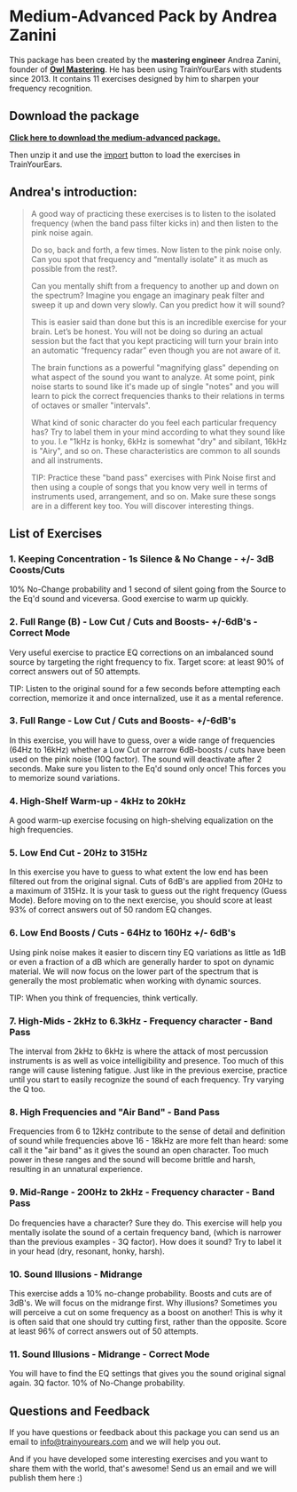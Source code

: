 # Medium-Advanced Pack by Andrea Zanini

This package has been created by the **mastering engineer** Andrea Zanini, founder of [**Owl Mastering**](http://www.owlmastering.com/). He has been using TrainYourEars with students since 2013. It contains 11 exercises designed by him to sharpen your frequency recognition.

## Download the package

[**Click here to download the medium-advanced package.**](https://cdn.trainyourears.com/exercises/zanini/Medium-Advanced%20package%20by%20Andrea%20Zanini.zip)

Then unzip it and use the [import](https://github.com/trainyourears/trainyourears-eq-edition-2/tree/a7413c34313a0d3092a4bc29b2665898cd77eb4b/options/designer.html#exercise-list-buttons) button to load the exercises in TrainYourEars.

## Andrea's introduction:

> A good way of practicing these exercises is to listen to the isolated frequency \(when the band pass filter kicks in\) and then listen to the pink noise again.
>
> Do so, back and forth, a few times. Now listen to the pink noise only. Can you spot that frequency and “mentally isolate" it as much as possible from the rest?.
>
> Can you mentally shift from a frequency to another up and down on the spectrum? Imagine you engage an imaginary peak filter and sweep it up and down very slowly. Can you predict how it will sound?
>
> This is easier said than done but this is an incredible exercise for your brain. Let’s be honest. You will not be doing so during an actual session but the fact that you kept practicing will turn your brain into an automatic “frequency radar” even though you are not aware of it.
>
> The brain functions as a powerful "magnifying glass" depending on what aspect of the sound you want to analyze. At some point, pink noise starts to sound like it's made up of single "notes" and you will learn to pick the correct frequencies thanks to their relations in terms of octaves or smaller "intervals".
>
> What kind of sonic character do you feel each particular frequency has? Try to label them in your mind according to what they sound like to you. I.e "1kHz is honky, 6kHz is somewhat "dry" and sibilant, 16kHz is "Airy", and so on. These characteristics are common to all sounds and all instruments.
>
> TIP: Practice these "band pass" exercises with Pink Noise first and then using a couple of songs that you know very well in terms of instruments used, arrangement, and so on. Make sure these songs are in a different key too. You will discover interesting things.

## List of Exercises

### 1. Keeping Concentration - 1s Silence & No Change - +/- 3dB Coosts/Cuts

10% No-Change probability and 1 second of silent going from the Source to the Eq'd sound and viceversa. Good exercise to warm up quickly.

### 2. Full Range \(B\) - Low Cut / Cuts and Boosts- +/-6dB's - Correct Mode

Very useful exercise to practice EQ corrections on an imbalanced sound source by targeting the right frequency to fix. Target score: at least 90% of correct answers out of 50 attempts.

TIP: Listen to the original sound for a few seconds before attempting each correction, memorize it and once internalized, use it as a mental reference.

### 3. Full Range - Low Cut / Cuts and Boosts- +/-6dB's

In this exercise, you will have to guess, over a wide range of frequencies \(64Hz to 16kHz\) whether a Low Cut or narrow 6dB-boosts / cuts have been used on the pink noise \(10Q factor\). The sound will deactivate after 2 seconds. Make sure you listen to the Eq'd sound only once! This forces you to memorize sound variations.

### 4. High-Shelf Warm-up - 4kHz to 20kHz

A good warm-up exercise focusing on high-shelving equalization on the high frequencies.

### 5. Low End Cut - 20Hz to 315Hz

In this exercise you have to guess to what extent the low end has been filtered out from the original signal. Cuts of 6dB's are applied from 20Hz to a maximum of 315Hz. It is your task to guess out the right frequency \(Guess Mode\). Before moving on to the next exercise, you should score at least 93% of correct answers out of 50 random EQ changes.

### 6. Low End Boosts / Cuts - 64Hz to 160Hz +/- 6dB's

Using pink noise makes it easier to discern tiny EQ variations as little as 1dB or even a fraction of a dB which are generally harder to spot on dynamic material. We will now focus on the lower part of the spectrum that is generally the most problematic when working with dynamic sources.

TIP: When you think of frequencies, think vertically.

### 7. High-Mids - 2kHz to 6.3kHz - Frequency character - Band Pass

The interval from 2kHz to 6kHz is where the attack of most percussion instruments is as well as voice intelligibility and presence. Too much of this range will cause listening fatigue. Just like in the previous exercise, practice until you start to easily recognize the sound of each frequency. Try varying the Q too.

### 8. High Frequencies and "Air Band" - Band Pass

Frequencies from 6 to 12kHz contribute to the sense of detail and definition of sound while frequencies above 16 - 18kHz are more felt than heard: some call it the "air band" as it gives the sound an open character. Too much power in these ranges and the sound will become brittle and harsh, resulting in an unnatural experience.

### 9. Mid-Range - 200Hz to 2kHz - Frequency character - Band Pass

Do frequencies have a character? Sure they do. This exercise will help you mentally isolate the sound of a certain frequency band, \(which is narrower than the previous examples - 3Q factor\). How does it sound? Try to label it in your head \(dry, resonant, honky, harsh\).

### 10. Sound Illusions - Midrange

This exercise adds a 10% no-change probability. Boosts and cuts are of 3dB's. We will focus on the midrange first. Why illusions? Sometimes you will perceive a cut on some frequency as a boost on another! This is why it is often said that one should try cutting first, rather than the opposite. Score at least 96% of correct answers out of 50 attempts.

### 11. Sound Illusions - Midrange - Correct Mode

You will have to find the EQ settings that gives you the sound original signal again. 3Q factor. 10% of No-Change probability.

## Questions and Feedback

If you have questions or feedback about this package you can send us an email to [info@trainyourears.com](mailto:info@trainyourears.com) and we will help you out.

And if you have developed some interesting exercises and you want to share them with the world, that's awesome! Send us an email and we will publish them here :\)

